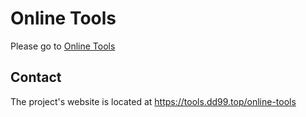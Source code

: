 # Online Tools
Please go to [Online Tools](http://tools.dd99.top/online-tools/)

## Contact
The project's website is located at https://tools.dd99.top/online-tools  

